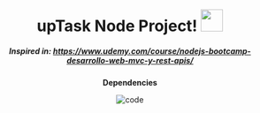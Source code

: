 <div align="center">

  # upTask Node Project! <img src="https://user-images.githubusercontent.com/69127196/134607262-81c070d6-e5a8-4ae0-9c6d-cda2b6a272af.png" height="40" width="40" >
##### Inspired in: https://www.udemy.com/course/nodejs-bootcamp-desarrollo-web-mvc-y-rest-apis/

<strong>Dependencies</strong>

  ![code](https://user-images.githubusercontent.com/69127196/134607155-7863b415-c24b-4bd9-9468-1926eb51ea54.png)

 

</div>

